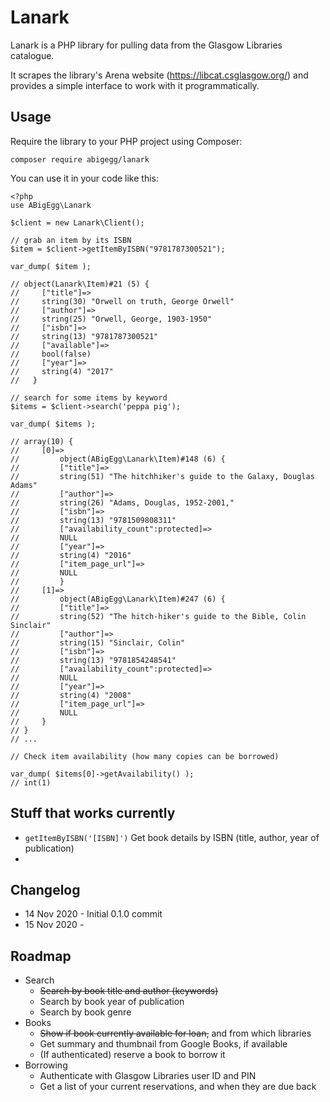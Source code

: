 Lanark
======

Lanark is a PHP library for pulling data from the Glasgow Libraries catalogue. 

It scrapes the library's Arena website (https://libcat.csglasgow.org/) and provides a simple interface to work with it programmatically.

## Usage

Require the library to your PHP project using Composer:

`composer require abigegg/lanark`

You can use it in your code like this:

```
<?php 
use ABigEgg\Lanark

$client = new Lanark\Client();

// grab an item by its ISBN
$item = $client->getItemByISBN("9781787300521");

var_dump( $item );

// object(Lanark\Item)#21 (5) {
//     ["title"]=>
//     string(30) "Orwell on truth, George Orwell"
//     ["author"]=>
//     string(25) "Orwell, George, 1903-1950"
//     ["isbn"]=>
//     string(13) "9781787300521"
//     ["available"]=>
//     bool(false)
//     ["year"]=>
//     string(4) "2017"
//   }

// search for some items by keyword
$items = $client->search('peppa pig');

var_dump( $items );

// array(10) {
//     [0]=>
//         object(ABigEgg\Lanark\Item)#148 (6) {
//         ["title"]=>
//         string(51) "The hitchhiker's guide to the Galaxy, Douglas Adams"
//         ["author"]=>
//         string(26) "Adams, Douglas, 1952-2001,"
//         ["isbn"]=>
//         string(13) "9781509808311"
//         ["availability_count":protected]=>
//         NULL
//         ["year"]=>
//         string(4) "2016"
//         ["item_page_url"]=>
//         NULL
//         }
//     [1]=>
//         object(ABigEgg\Lanark\Item)#247 (6) {
//         ["title"]=>
//         string(52) "The hitch-hiker's guide to the Bible, Colin Sinclair"
//         ["author"]=>
//         string(15) "Sinclair, Colin"
//         ["isbn"]=>
//         string(13) "9781854248541"
//         ["availability_count":protected]=>
//         NULL
//         ["year"]=>
//         string(4) "2008"
//         ["item_page_url"]=>
//         NULL
//     }
// }
// ...

// Check item availability (how many copies can be borrowed)

var_dump( $items[0]->getAvailability() );
// int(1)
```


## Stuff that works currently
* `getItemByISBN('[ISBN]')` Get book details by ISBN (title, author, year of publication)
* 
## Changelog
* 14 Nov 2020 - Initial 0.1.0 commit
* 15 Nov 2020 - 

## Roadmap
* Search
    * ~~Search by book title and author (keywords)~~
    * Search by book year of publication
    * Search by book genre
* Books
    * ~~Show if book currently available for loan,~~ and from which libraries
    * Get summary and thumbnail from Google Books, if available
    * (If authenticated) reserve a book to borrow it
* Borrowing
    * Authenticate with Glasgow Libraries user ID and PIN
    * Get a list of your current reservations, and when they are due back
